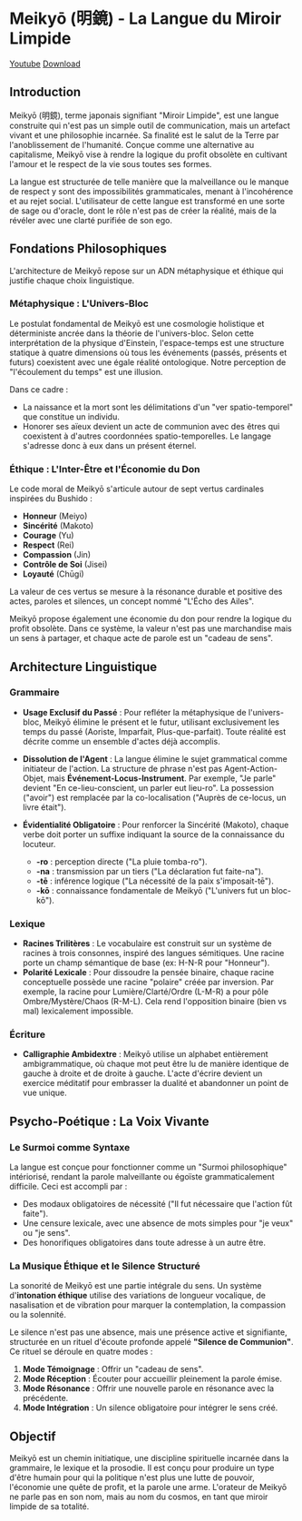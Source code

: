 # Meikyō (明鏡) - La Langue du Miroir Limpide

[Youtube](https://youtu.be/05DRuuN3OSo) [Download](fr/Meikyo.pdf)

## Introduction

Meikyō (明鏡), terme japonais signifiant "Miroir Limpide", est une langue construite qui n'est pas un simple outil de communication, mais un artefact vivant et une philosophie incarnée. Sa finalité est le salut de la Terre par l'anoblissement de l'humanité. Conçue comme une alternative au capitalisme, Meikyō vise à rendre la logique du profit obsolète en cultivant l'amour et le respect de la vie sous toutes ses formes.

La langue est structurée de telle manière que la malveillance ou le manque de respect y sont des impossibilités grammaticales, menant à l'incohérence et au rejet social. L'utilisateur de cette langue est transformé en une sorte de sage ou d'oracle, dont le rôle n'est pas de créer la réalité, mais de la révéler avec une clarté purifiée de son ego.

## Fondations Philosophiques

L'architecture de Meikyō repose sur un ADN métaphysique et éthique qui justifie chaque choix linguistique.

### Métaphysique : L'Univers-Bloc

Le postulat fondamental de Meikyō est une cosmologie holistique et déterministe ancrée dans la théorie de l'univers-bloc. Selon cette interprétation de la physique d'Einstein, l'espace-temps est une structure statique à quatre dimensions où tous les événements (passés, présents et futurs) coexistent avec une égale réalité ontologique. Notre perception de "l'écoulement du temps" est une illusion.

Dans ce cadre :

* La naissance et la mort sont les délimitations d'un "ver spatio-temporel" que constitue un individu.
* Honorer ses aïeux devient un acte de communion avec des êtres qui coexistent à d'autres coordonnées spatio-temporelles. Le langage s'adresse donc à eux dans un présent éternel.

### Éthique : L'Inter-Être et l'Économie du Don

Le code moral de Meikyō s'articule autour de sept vertus cardinales inspirées du Bushido :

* **Honneur** (Meiyo)
* **Sincérité** (Makoto)
* **Courage** (Yu)
* **Respect** (Rei)
* **Compassion** (Jin)
* **Contrôle de Soi** (Jisei)
* **Loyauté** (Chūgi)

La valeur de ces vertus se mesure à la résonance durable et positive des actes, paroles et silences, un concept nommé "L'Écho des Ailes".

Meikyō propose également une économie du don pour rendre la logique du profit obsolète. Dans ce système, la valeur n'est pas une marchandise mais un sens à partager, et chaque acte de parole est un "cadeau de sens".

## Architecture Linguistique

### Grammaire

* **Usage Exclusif du Passé** : Pour refléter la métaphysique de l'univers-bloc, Meikyō élimine le présent et le futur, utilisant exclusivement les temps du passé (Aoriste, Imparfait, Plus-que-parfait). Toute réalité est décrite comme un ensemble d'actes déjà accomplis.
* **Dissolution de l'Agent** : La langue élimine le sujet grammatical comme initiateur de l'action. La structure de phrase n'est pas Agent-Action-Objet, mais **Événement-Locus-Instrument**. Par exemple, "Je parle" devient "En ce-lieu-conscient, un parler eut lieu-ro". La possession ("avoir") est remplacée par la co-localisation ("Auprès de ce-locus, un livre était").

* **Évidentialité Obligatoire** : Pour renforcer la Sincérité (Makoto), chaque verbe doit porter un suffixe indiquant la source de la connaissance du locuteur.
    * **-ro** : perception directe ("La pluie tomba-ro").
    * **-na** : transmission par un tiers ("La déclaration fut faite-na").
    * **-tē** : inférence logique ("La nécessité de la paix s'imposait-tē").
    * **-kō** : connaissance fondamentale de Meikyō ("L'univers fut un bloc-kō").

### Lexique

* **Racines Trilitères** : Le vocabulaire est construit sur un système de racines à trois consonnes, inspiré des langues sémitiques. Une racine porte un champ sémantique de base (ex: H-N-R pour "Honneur").
* **Polarité Lexicale** : Pour dissoudre la pensée binaire, chaque racine conceptuelle possède une racine "polaire" créée par inversion. Par exemple, la racine pour Lumière/Clarté/Ordre (L-M-R) a pour pôle Ombre/Mystère/Chaos (R-M-L). Cela rend l'opposition binaire (bien vs mal) lexicalement impossible.

### Écriture

* **Calligraphie Ambidextre** : Meikyō utilise un alphabet entièrement ambigrammatique, où chaque mot peut être lu de manière identique de gauche à droite et de droite à gauche. L'acte d'écrire devient un exercice méditatif pour embrasser la dualité et abandonner un point de vue unique.

## Psycho-Poétique : La Voix Vivante

### Le Surmoi comme Syntaxe

La langue est conçue pour fonctionner comme un "Surmoi philosophique" intériorisé, rendant la parole malveillante ou égoïste grammaticalement difficile. Ceci est accompli par :

* Des modaux obligatoires de nécessité ("Il fut nécessaire que l'action fût faite").
* Une censure lexicale, avec une absence de mots simples pour "je veux" ou "je sens".
* Des honorifiques obligatoires dans toute adresse à un autre être.

### La Musique Éthique et le Silence Structuré

La sonorité de Meikyō est une partie intégrale du sens. Un système d'**intonation éthique** utilise des variations de longueur vocalique, de nasalisation et de vibration pour marquer la contemplation, la compassion ou la solennité.

Le silence n'est pas une absence, mais une présence active et signifiante, structurée en un rituel d'écoute profonde appelé **"Silence de Communion"**. Ce rituel se déroule en quatre modes :

1.  **Mode Témoignage** : Offrir un "cadeau de sens".
2.  **Mode Réception** : Écouter pour accueillir pleinement la parole émise.
3.  **Mode Résonance** : Offrir une nouvelle parole en résonance avec la précédente.
4.  **Mode Intégration** : Un silence obligatoire pour intégrer le sens créé.

## Objectif

Meikyō est un chemin initiatique, une discipline spirituelle incarnée dans la grammaire, le lexique et la prosodie. Il est conçu pour produire un type d'être humain pour qui la politique n'est plus une lutte de pouvoir, l'économie une quête de profit, et la parole une arme. L'orateur de Meikyō ne parle pas en son nom, mais au nom du cosmos, en tant que miroir limpide de sa totalité.
